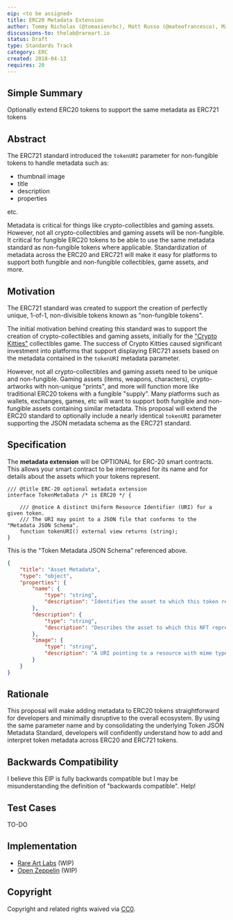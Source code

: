 ```yaml
---
eip: <to be assigned>
title: ERC20 Metadata Extension
author: Tommy Nicholas (@tomasienrbc), Matt Russo (@mateofrancesco), Matt Condon (@shrugs)
discussions-to: thelab@rareart.io
status: Draft
type: Standards Track
category: ERC
created: 2018-04-13
requires: 20
---
```


## Simple Summary
Optionally extend ERC20 tokens to support the same metadata as ERC721 tokens

## Abstract
The ERC721 standard introduced the `tokenURI` parameter for non-fungible tokens to handle metadata such as:

- thumbnail image
- title
- description
- properties

etc.

Metadata is critical for things like crypto-collectibles and gaming assets. However, not all crypto-collectibles and gaming assets will be non-fungible. It critical for fungible ERC20 tokens to be able to use the same metadata standard as non-fungible tokens where applicable. Standardization of metadata across the ERC20 and ERC721 will make it easy for platforms to support both fungible and non-fungible collectibles, game assets, and more.

## Motivation
The ERC721 standard was created to support the creation of perfectly unique, 1-of-1, non-divisible tokens known as "non-fungible tokens".

The initial motivation behind creating this standard was to support the creation of crypto-collectibles and gaming assets, initially for the ["Crypto Kitties"](https://www.cryptokitties.co/) collectibles game. The success of Crypto Kitties caused significant investment into platforms that support displaying ERC721 assets based on the metadata contained in the `tokenURI` metadata parameter.

However, not all crypto-collectibles and gaming assets need to be unique and non-fungible. Gaming assets (items, weapons, characters), crypto-artworks with non-unique "prints", and more will function more like traditional ERC20 tokens with a fungible "supply". Many platforms such as wallets, exchanges, games, etc will want to support both fungible and non-fungible assets containing similar metadata. This proposal will extend the ERC20 standard to optionally include a nearly identical `tokenURI` parameter supporting the JSON metadata schema as the ERC721 standard.

## Specification

The **metadata extension** will be OPTIONAL for ERC-20 smart contracts. This allows your smart contract to be interrogated for its name and for details about the assets which your tokens represent.

```solidity
/// @title ERC-20 optional metadata extension
interface TokenMetaData /* is ERC20 */ {

    /// @notice A distinct Uniform Resource Identifier (URI) for a given token.
    /// The URI may point to a JSON file that conforms to the "Metadata JSON Schema".
    function tokenURI() external view returns (string);
}
```

This is the "Token Metadata JSON Schema" referenced above.

```json
{
    "title": "Asset Metadata",
    "type": "object",
    "properties": {
        "name": {
            "type": "string",
            "description": "Identifies the asset to which this token represents",
        },
        "description": {
            "type": "string",
            "description": "Describes the asset to which this NFT represents",
        },
        "image": {
            "type": "string",
            "description": "A URI pointing to a resource with mime type image/* representing the asset to which this NFT represents. Consider making any images at a width between 320 and 1080 pixels and aspect ratio between 1.91:1 and 4:5 inclusive.",
        }
    }
}
```
## Rationale
This proposal will make adding metadata to ERC20 tokens straightforward for developers and minimally disruptive to the overall ecosystem. By using the same parameter name and by consolidating the underlying Token JSON Metadata Standard, developers will confidently understand how to add and interpret token metadata across ERC20 and ERC721 tokens.

## Backwards Compatibility
I believe this EIP is fully backwards compatible but I may be misunderstanding the definition of "backwards compatible". Help!

## Test Cases
TO-DO

## Implementation

- [Rare Art Labs](https://rareart.io) (WIP)
- [Open Zeppelin](https://github.com/OpenZeppelin/zeppelin-solidity) (WIP)

## Copyright
Copyright and related rights waived via [CC0](https://creativecommons.org/publicdomain/zero/1.0/).
